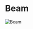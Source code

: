 # Beam

![Beam](https://static.wikia.nocookie.net/chainsaw-man/images/d/de/Beam_anime_design.png/revision/latest/scale-to-width-down/300?cb=20221007101449)

